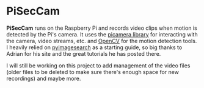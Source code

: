 # PiSecCam
**PiSecCam** runs on the Raspberry Pi and records video clips when motion is detected by the Pi's camera. It uses the [picamera library](https://picamera.readthedocs.io) for interacting with the camera, video streams, etc. and [OpenCV](http://opencv.org/) for the motion detection tools. I heavily relied on [pyimagesearch](http://www.pyimagesearch.com) as a starting guide, so big thanks to Adrian for his site and the great tutorials he has posted there.

I will still be working on this project to add management of the video files (older files to be deleted to make sure there's enough space for new recordings) and maybe more.